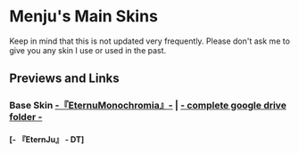 # Menju's Main Skins
Keep in mind that this is not updated very frequently. Please don't ask me to give you any skin I use or used in the past.  
## Previews and Links  
### Base Skin [-『EternuMonochromia』-](http://skin.eternum.live/) | [- complete google drive folder -](https://drive.google.com/drive/folders/1kOCR5cvOe69sSQIiue7iJXYZVe9fXG-T?usp=sharing)

#### [- 『EternJu』 - DT]
